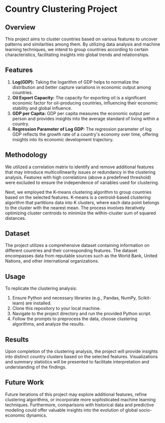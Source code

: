 # Country Clustering Project

## Overview
This project aims to cluster countries based on various features to uncover patterns and similarities among them. By utilizing data analysis and machine learning techniques, we intend to group countries according to certain characteristics, facilitating insights into global trends and relationships.

## Features
1. **Log(GDP):** Taking the logarithm of GDP helps to normalize the distribution and better capture variations in economic output among countries.
2. **Oil Export Capacity:** The capacity for exporting oil is a significant economic factor for oil-producing countries, influencing their economic stability and global influence.
3. **GDP per Capita:** GDP per capita measures the economic output per person and provides insights into the average standard of living within a country.
4. **Regression Parameter of Log GDP:** The regression parameter of log GDP reflects the growth rate of a country's economy over time, offering insights into its economic development trajectory.

## Methodology
We utilized a correlation matrix to identify and remove additional features that may introduce multicollinearity issues or redundancy in the clustering analysis. Features with high correlations (above a predefined threshold) were excluded to ensure the independence of variables used for clustering.

Next, we employed the K-means clustering algorithm to group countries based on the selected features. K-means is a centroid-based clustering algorithm that partitions data into K clusters, where each data point belongs to the cluster with the nearest mean. The process involves iteratively optimizing cluster centroids to minimize the within-cluster sum of squared distances.

## Dataset
The project utilizes a comprehensive dataset containing information on different countries and their corresponding features. The dataset encompasses data from reputable sources such as the World Bank, United Nations, and other international organizations.

## Usage
To replicate the clustering analysis:
1. Ensure Python and necessary libraries (e.g., Pandas, NumPy, Scikit-learn) are installed.
2. Clone this repository to your local machine.
3. Navigate to the project directory and run the provided Python script.
4. Follow the prompts to preprocess the data, choose clustering algorithms, and analyze the results.

## Results
Upon completion of the clustering analysis, the project will provide insights into distinct country clusters based on the selected features. Visualizations and summary statistics will be presented to facilitate interpretation and understanding of the findings.

## Future Work
Future iterations of this project may explore additional features, refine clustering algorithms, or incorporate more sophisticated machine learning techniques. Furthermore, comparisons with historical data and predictive modeling could offer valuable insights into the evolution of global socio-economic dynamics.